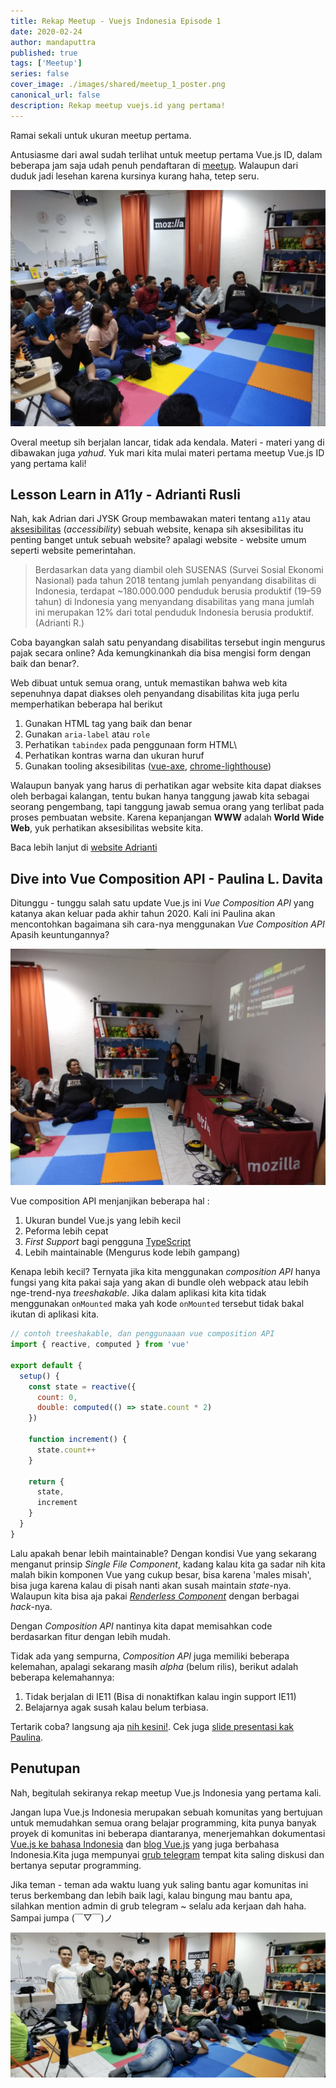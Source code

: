 ```yaml
---
title: Rekap Meetup - Vuejs Indonesia Episode 1
date: 2020-02-24
author: mandaputtra
published: true
tags: ['Meetup']
series: false
cover_image: ./images/shared/meetup_1_poster.png
canonical_url: false
description: Rekap meetup vuejs.id yang pertama!
---
```


Ramai sekali untuk ukuran meetup pertama.

Antusiasme dari awal sudah terlihat untuk meetup pertama Vue.js ID, dalam beberapa jam saja udah penuh pendaftaran di [meetup](https://www.meetup.com/Vuejs-Indonesia/). Walaupun dari duduk jadi lesehan karena kursinya kurang haha, tetep seru.

![duduk lesehan](./images/rekap-meetup-vuejs-indonesia-1/photo_3.jpg)

Overal meetup sih berjalan lancar, tidak ada kendala. Materi - materi yang di dibawakan juga *yahud*. Yuk mari kita mulai materi pertama meetup Vue.js ID yang pertama kali!

## Lesson Learn in A11y - Adrianti Rusli

Nah, kak Adrian dari JYSK Group membawakan materi tentang `a11y` atau [aksesibilitas](https://id.wikipedia.org/wiki/Aksesibilitas) (*accessibility*) sebuah website, kenapa sih aksesibilitas itu penting banget untuk sebuah website? apalagi website - website umum seperti website pemerintahan.

> Berdasarkan data yang diambil oleh SUSENAS (Survei Sosial Ekonomi Nasional) pada tahun 2018 tentang jumlah penyandang disabilitas di Indonesia, terdapat ~180.000.000 penduduk berusia produktif (19–59 tahun) di Indonesia yang menyandang disabilitas yang mana jumlah ini merupakan 12% dari total penduduk Indonesia berusia produktif. (Adrianti R.)

Coba bayangkan salah satu penyandang disabilitas tersebut ingin mengurus pajak secara online? Ada kemungkinankah dia bisa mengisi form dengan baik dan benar?.

Web dibuat untuk semua orang, untuk memastikan bahwa web kita sepenuhnya dapat diakses oleh penyandang disabilitas kita juga perlu memperhatikan beberapa hal berikut

1. Gunakan HTML tag yang baik dan benar
2. Gunakan `aria-label` atau `role`
3. Perhatikan `tabindex` pada penggunaan form HTML\
4. Perhatikan kontras warna dan ukuran huruf
5. Gunakan tooling aksesibilitas ([vue-axe](https://github.com/vue-a11y/vue-axe), [chrome-lighthouse](https://developers.google.com/web/tools/lighthouse))

Walaupun banyak yang harus di perhatikan agar website kita dapat diakses oleh berbagai kalangan, tentu bukan hanya tanggung jawab kita sebagai seorang pengembang, tapi tanggung jawab semua orang yang terlibat pada proses pembuatan website. Karena kepanjangan **WWW** adalah **World Wide Web**, yuk perhatikan aksesibilitas website kita.

Baca lebih lanjut di [website Adrianti](https://adriantirusli.me/blog/a11y-vue/)

## Dive into Vue Composition API - Paulina L. Davita

Ditunggu - tunggu salah satu update Vue.js ini *Vue Composition API* yang katanya akan keluar pada akhir tahun 2020. Kali ini Paulina akan mencontohkan bagaimana sih cara-nya menggunakan *Vue Composition API* Apasih keuntungannya?

![Paulina, presentasi](./images/rekap-meetup-vuejs-indonesia-1/photo_1.jpg)

Vue composition API menjanjikan beberapa hal :

1. Ukuran bundel Vue.js yang lebih kecil
2. Peforma lebih cepat
3. *First Support* bagi pengguna [TypeScript](https://www.typescriptlang.org/)
4. Lebih maintainable (Mengurus kode lebih gampang)

Kenapa lebih kecil? Ternyata jika kita menggunakan *composition API* hanya fungsi yang kita pakai saja yang akan di bundle oleh webpack atau lebih nge-trend-nya *treeshakable*. Jika dalam aplikasi kita kita tidak menggunakan `onMounted` maka yah kode `onMounted` tersebut tidak bakal ikutan di aplikasi kita.

```js
// contoh treeshakable, dan penggunaaan vue composition API
import { reactive, computed } from 'vue'

export default {
  setup() {
    const state = reactive({
      count: 0,
      double: computed(() => state.count * 2)
    })

    function increment() {
      state.count++
    }

    return {
      state,
      increment
    }
  }
}
```

Lalu apakah benar lebih maintainable? Dengan kondisi Vue yang sekarang menganut prinsip *Single File Component*, kadang kalau kita ga sadar nih kita malah bikin komponen Vue yang cukup besar, bisa karena 'males misah', bisa juga karena kalau di pisah nanti akan susah maintain *state*-nya. Walaupun kita bisa aja pakai [*Renderless Component*](https://www.youtube.com/watch?v=j_WU0xx_O58) dengan berbagai *hack*-nya. 

Dengan *Composition API* nantinya kita dapat memisahkan code berdasarkan fitur dengan lebih mudah.

Tidak ada yang sempurna, *Composition API* juga memiliki beberapa kelemahan, apalagi sekarang masih *alpha* (belum rilis), berikut adalah beberapa kelemahannya:

1. Tidak berjalan di IE11 (Bisa di nonaktifkan kalau ingin support IE11)
2. Belajarnya agak susah kalau belum terbiasa.

Tertarik coba? langsung aja [nih kesini!](https://vue-composition-api-rfc.netlify.com/#summary). Cek juga [slide presentasi kak Paulina](https://drive.google.com/file/d/1FfyEPe-mLJj8JcGpM4G7sRIzcJ48CB2M/view).

## Penutupan

Nah, begitulah sekiranya rekap meetup Vue.js Indonesia yang pertama kali.

Jangan lupa Vue.js Indonesia merupakan sebuah komunitas yang bertujuan untuk memudahkan semua orang belajar programming, kita punya banyak proyek di komunitas ini beberapa diantaranya, menerjemahkan dokumentasi [Vue.js ke bahasa Indonesia](https://docs.vuejs.id/) dan [blog Vue.js](https://blog.vuejs.id/) yang juga berbahasa Indonesia.Kita juga mempunyai [grub telegram](https://t.me/vuejsindonesia) tempat kita saling diskusi dan bertanya seputar programming.

Jika teman - teman ada waktu luang yuk saling bantu agar komunitas ini terus berkembang dan lebih baik lagi, kalau bingung mau bantu apa, silahkan mention admin di grub telegram ~ selalu ada kerjaan dah haha. Sampai jumpa (￣▽￣)ノ

![see you another round](./images/rekap-meetup-vuejs-indonesia-1/photo_4.jpg)
